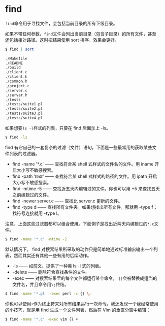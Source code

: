 # find

`find`命令用于寻找文件，会包括当前目录的所有下级目录。

如果不带任何参数，`find`文件会列出当前目录（包含子目录）的所有文件，甚至还包括相对路径。这时把结果使用 sort 排序，效果会更好。

```bash
$ find | sort
.
./Makefile
./README
./build
./client.c
./client.h
./common.h
./project.c
./server.c
./server.h
./tests
./tests/suite1.pl
./tests/suite2.pl
./tests/suite3.pl
./tests/suite4.pl
```

如果想要`ls -l`样式的列表，只要在 find 后面加上 -ls。

```bash
$ find -ls
```

find 有它自己的一套复杂的过滤（文件）语句。下面是一些最常用的获取某些文件列表的过滤器。

- find -name '*.c' —— 查找符合某 shell 式样式的文件名的文件。用 iname 开启大小写不敏感搜索。
- find -path '*test*' —— 查找符合某 shell 式样式的路径的文件。用 ipath 开启大小写不敏感搜索。
- find -mtime -5 —— 查找近五天内编辑过的文件。你也可以用 +5 来查找五天之前编辑过的文件。
- find -newer server.c —— 查找比 server.c 更新的文件。
- find -type d —— 查找所有文件夹。如果想找出所有文件，那就用 -type f；找符号连接就用 -type l。

注意，上面这些过滤器都可以组合使用。下面例子是找出近两天内编辑过的`*.c`文件。

```bash
$ find -name '*.c' -mtime -2
```

默认情况下， find 对搜索结果所采取的动作只是简单地通过标准输出输出一个列表，然而其实还有其他一些有用的后续动作。

- -ls —— 如前文，提供了一种类 ls -l 式的列表。
- -delete —— 删除符合查找条件的文件。
- -exec —— 对搜索结果里的每个文件都运行某个命令， `{}`会被替换成适当的文件名，并且命令用`\;`终结。

```bash
$ find -name '*.pl' -exec perl -c {} \;
```

你也可以使用`+`作为终止符来对所有结果运行一次命令。我还发现一个我经常使用的小技巧，就是用 find 生成一个文件列表，然后在 Vim 的垂直分窗中编辑：

```bash
$ find -name '*.c' -exec vim {} +
```

